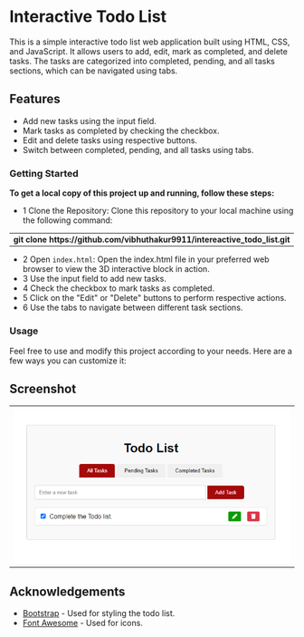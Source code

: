 # Interactive Todo List

This is a simple interactive todo list web application built using HTML, CSS, and JavaScript. It allows users to add, edit, mark as completed, and delete tasks. The tasks are categorized into completed, pending, and all tasks sections, which can be navigated using tabs.

## Features

- Add new tasks using the input field.
- Mark tasks as completed by checking the checkbox.
- Edit and delete tasks using respective buttons.
- Switch between completed, pending, and all tasks using tabs.

### Getting Started
<p><b>To get a local copy of this project up and running, follow these steps:</b></p>


- 1 Clone the Repository: Clone this repository to your local machine using the following command:
<table><tbody><tr><td><b>git clone https://github.com/vibhuthakur9911/intereactive_todo_list.git</b></td></tr></tbody></table>

- 2 Open `index.html`: Open the index.html file in your preferred web browser to view the 3D interactive block in action.
- 3 Use the input field to add new tasks.
- 4 Check the checkbox to mark tasks as completed.
- 5 Click on the "Edit" or "Delete" buttons to perform respective actions.
- 6 Use the tabs to navigate between different task sections.
  
### Usage
Feel free to use and modify this project according to your needs. Here are a few ways you can customize it:

## Screenshot

<table><tbody><tr><td><img src="screenshot.png"></td></tr></tbody></table>

## Acknowledgements

- [Bootstrap](https://getbootstrap.com/) - Used for styling the todo list.
- [Font Awesome](https://fontawesome.com/) - Used for icons.
